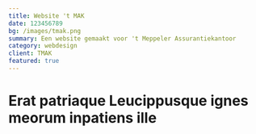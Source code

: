 ```yaml
---
title: Website 't MAK
date: 123456789
bg: /images/tmak.png
summary: Een website gemaakt voor 't Meppeler Assurantiekantoor
category: webdesign
client: TMAK
featured: true
---
```

# Erat patriaque Leucippusque ignes meorum inpatiens ille

